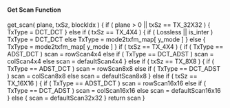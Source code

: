 #### Get Scan Function

<div class="syntax">
get_scan( plane, txSz, blockIdx ) {
    if ( plane > 0 || txSz == TX_32X32 ) {
        TxType = DCT_DCT
    } else if ( txSz == TX_4X4 ) {
        if ( Lossless || is_inter )
            TxType = DCT_DCT
        else
            TxType = mode2txfm_map[ y_mode ]
    } else {
        TxType = mode2txfm_map[ y_mode ]
    }
    if ( txSz == TX_4X4 ) {
        if ( TxType == ADST_DCT )
            scan = rowScan4x4
        else if ( TxType == DCT_ADST )
            scan = colScan4x4
        else
            scan = defaultScan4x4
    } else if ( txSz == TX_8X8 ) {
        if ( TxType == ADST_DCT )
            scan = rowScan8x8
        else if ( TxType == DCT_ADST )
            scan = colScan8x8
        else
            scan = defaultScan8x8
    } else if ( txSz == TX_16X16 ) {
        if ( TxType == ADST_DCT )
            scan = rowScan16x16
        else if ( TxType == DCT_ADST )
            scan = colScan16x16
        else
            scan = defaultScan16x16
    } else {
        scan = defaultScan32x32
    }
    return scan
}
</div>
